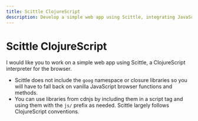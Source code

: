 ```yaml
---
title: Scittle ClojureScript
description: Develop a simple web app using Scittle, integrating JavaScript for browser interactions
---
```

# Scittle ClojureScript

I would like you to work on a simple web app using Scittle, a ClojureScript interpreter for the browser.

- Scittle does not include the `goog` namespace or closure libraries so you will have to fall back on vanilla JavaScript browser functions and methods.
- You can use libraries from cdnjs by including them in a script tag and using them with the `js/` prefix as needed. Scittle largely follows ClojureScript conventions.
